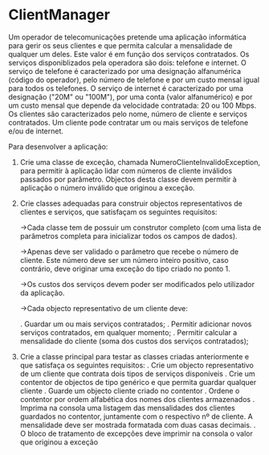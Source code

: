 ClientManager
=============

Um operador de telecomunicações pretende uma aplicação informática para gerir os seus clientes e que permita calcular a mensalidade de qualquer um deles. Este valor é em função dos serviços contratados.
Os serviços disponiblizados pela operadora são dois: telefone e internet. O serviço de telefone é caracterizado por uma designação alfanumérica (código do operador), pelo número de telefone e por um custo mensal igual para todos os telefones. O serviço de internet é caracterizado por uma designação ("20M" ou "100M"), por uma conta (valor alfanumérico) e por um custo mensal que depende da velocidade contratada: 20 ou 100 Mbps.
Os clientes são caracterizados pelo nome, número de cliente e serviços contratados. Um cliente pode contratar um ou mais serviços de telefone e/ou de internet.

Para desenvolver a aplicação:
1. Crie uma classe de exceção, chamada NumeroClienteInvalidoException, para permitir à aplicação lidar com números de cliente inválidos passados por parâmetro. Objectos desta classe devem permitir à aplicação o número inválido que originou a exceção.

2. Crie classes adequadas para construir objectos representativos de clientes e serviços, que satisfaçam os seguintes requisitos:

	->Cada classe tem de possuir um construtor completo (com uma lista de parâmetros completa para inicializar todos os campos de dados).

	->Apenas deve ser validado o parâmetro que recebe o número de cliente. Este número deve ser um número inteiro positivo, caso contrário, deve originar uma exceção do tipo criado no ponto 1.

	->Os custos dos serviços devem poder ser modificados pelo utilizador da aplicação.

	->Cada objecto representativo de um cliente deve:

	. Guardar um ou mais serviços contratados;
	. Permitir adicionar novos serviços contratados, em qualquer momento;
	. Permitir calcular a mensalidade do cliente (soma dos custos dos serviços contratados);

3. Crie a classe principal para testar as classes criadas anteriormente e que satisfaça os seguintes requisitos:
	. Crie um objecto representativo de um cliente que contrata dois tipos de serviços disponíveis
	. Crie um contentor de objectos de tipo genérico e que permita guardar qualquer cliente
	. Guarde um objecto cliente criado no contentor
	. Ordene o contentor por ordem alfabética dos nomes dos clientes armazenados
	. Imprima na consola uma listagem das mensalidades dos clientes guardados no contentor, juntamente com o respectivo nº de cliente. A mensalidade deve ser mostrada formatada com duas casas decimais.
	. O bloco de tratamento de excepções deve imprimir na consola o valor que originou a exceção

